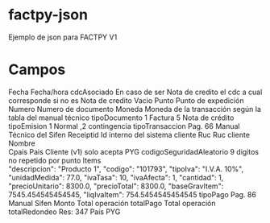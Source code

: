 # factpy-json
Ejemplo de json para FACTPY V1

# Campos
Fecha	Fecha/hora
cdcAsociado	En caso de ser Nota de credito el cdc a cual corresponde si no es Nota de credito Vacio
Punto	Punto de expedición
Numero	Numero de documento
Moneda	Moneda de la transacción según la tabla del manual técnico
tipoDocumento	1 Factura 5 Nota de crédito
tipoEmision	1 Normal ,2 contingencia
tipoTransaccion	Pag. 66 Manual Técnico del Sifen
Receiptid	Id interno del sistema cliente
Ruc	Ruc cliente
Nombre	
Cpais	Pais Cliente (v1) solo acepta PYG
codigoSeguridadAleatorio	9 digitos no repetido por punto
Items	
"descripcion": "Producto 1",
"codigo": "101793",
"tipoIva": "I.V.A. 10%",
"unidadMedida": 77.0,
"ivaTasa": 10,
"ivaAfecta": 1,
"cantidad": 1,
"precioUnitario": 8300.0,
"precioTotal": 8300.0,
"baseGravItem": 7545.454545454545,
"liqIvaItem": 754.5454545454545	
tipoPago	Pag. 86 Manual Sifen
Monto	Total operación
totalPago	Total operación
totalRedondeo	Res: 347
País	PYG


